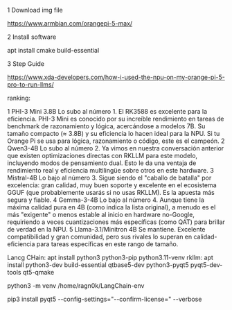 
1 Download img file 

https://www.armbian.com/orangepi-5-max/

2 Install software

apt install cmake build-essential

3 Step Guide

https://www.xda-developers.com/how-i-used-the-npu-on-my-orange-pi-5-pro-to-run-llms/


ranking: 

1	PHI-3 Mini 3.8B	Lo subo al número 1. El RK3588 es excelente para la eficiencia. PHI-3 Mini es conocido por su increíble rendimiento en tareas de benchmark de razonamiento y lógica, acercándose a modelos 7B. Su tamaño compacto (≈ 3.8B) y su eficiencia lo hacen ideal para la NPU. Si tu Orange Pi se usa para lógica, razonamiento o código, este es el campeón.
2	Qwen3-4B	Lo subo al número 2. Ya vimos en nuestra conversación anterior que existen optimizaciones directas con RKLLM para este modelo, incluyendo modos de pensamiento dual. Esto le da una ventaja de rendimiento real y eficiencia multilingüe sobre otros en este hardware.
3	Mistral-4B	Lo bajo al número 3. Sigue siendo el "caballo de batalla" por excelencia: gran calidad, muy buen soporte y excelente en el ecosistema GGUF (que probablemente usarás si no usas RKLLM). Es la apuesta más segura y fiable.
4	Gemma-3-4B	Lo bajo al número 4. Aunque tiene la máxima calidad pura en 4B (como indica la lista original), a menudo es el más "exigente" o menos estable al inicio en hardware no-Google, requiriendo a veces cuantizaciones más específicas (como QAT) para brillar de verdad en la NPU.
5	Llama-3.1/Minitron 4B	Se mantiene. Excelente compatibilidad y gran comunidad, pero sus rivales lo superan en calidad-eficiencia para tareas específicas en este rango de tamaño.




Lancg CHain:
 apt install python3 python3-pip python3.11-venv
 rkllm:
apt install python3-dev build-essential qtbase5-dev python3-pyqt5 pyqt5-dev-tools qt5-qmake 


python3 -m venv /home/ragn0k/LangChain-env

pip3 install pyqt5 --config-settings="--confirm-license=" --verbose





